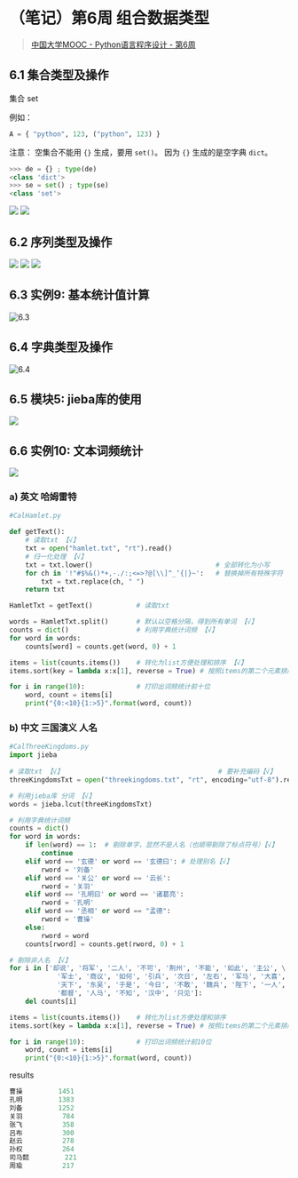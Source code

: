 # （笔记）第6周 组合数据类型

> [中国大学MOOC - Python语言程序设计 - 第6周](https://www.icourse163.org/learn/BIT-268001?tid=1460270441#/learn/content?type=detail&id=1236349094)

## 6.1 集合类型及操作

集合 set

例如：
```python
A = { "python", 123, ("python", 123) }
```

注意：
空集合不能用 `{}` 生成，要用 `set()`。
因为 `{}` 生成的是空字典 `dict`。
```python
>>> de = {} ; type(de)
<class 'dict'>
>>> se = set() ; type(se)
<class 'set'>
```

![](https://p1-juejin.byteimg.com/tos-cn-i-k3u1fbpfcp/66aba05bf2724b12b6bb4991c55471c3~tplv-k3u1fbpfcp-zoom-1.image)
![](https://p3-juejin.byteimg.com/tos-cn-i-k3u1fbpfcp/2ae4b582274f4b5bb5ceda17d2e989f6~tplv-k3u1fbpfcp-zoom-1.image)


## 6.2 序列类型及操作

![](https://p9-juejin.byteimg.com/tos-cn-i-k3u1fbpfcp/083a0bff1b89437ebc8c7ed710ebd5e8~tplv-k3u1fbpfcp-zoom-1.image)
![](https://p6-juejin.byteimg.com/tos-cn-i-k3u1fbpfcp/ffb0d325af6f45198da550c0c6df2d53~tplv-k3u1fbpfcp-zoom-1.image)
![](https://p3-juejin.byteimg.com/tos-cn-i-k3u1fbpfcp/ac53b773b11244ae842e4745d5d4777e~tplv-k3u1fbpfcp-zoom-1.image)

## 6.3 实例9: 基本统计值计算

![6.3](https://p1-juejin.byteimg.com/tos-cn-i-k3u1fbpfcp/09f94a1ab60b4929912b70b73142d746~tplv-k3u1fbpfcp-zoom-1.image)

## 6.4 字典类型及操作

![6.4](https://p9-juejin.byteimg.com/tos-cn-i-k3u1fbpfcp/a55f91b0ac17481d8ae9fd4ded696b32~tplv-k3u1fbpfcp-zoom-1.image)

## 6.5 模块5: jieba库的使用

![](https://p6-juejin.byteimg.com/tos-cn-i-k3u1fbpfcp/a682c149de5449a3892466534865748b~tplv-k3u1fbpfcp-zoom-1.image)

## 6.6 实例10: 文本词频统计
![](https://p3-juejin.byteimg.com/tos-cn-i-k3u1fbpfcp/095407cca5b0455a8311d96c586e705c~tplv-k3u1fbpfcp-zoom-1.image)

### a) 英文 哈姆雷特
```python
#CalHamlet.py

def getText():
    # 读取txt 【√】
    txt = open("hamlet.txt", "rt").read()
    # 归一化处理 【√】
    txt = txt.lower()                               # 全部转化为小写
    for ch in '!"#$%&()*+,-./:;<=>?@[\\]^_‘{|}~':   # 替换掉所有特殊字符
        txt = txt.replace(ch, " ")
    return txt

HamletTxt = getText()           # 读取txt

words = HamletTxt.split()       # 默认以空格分隔，得到所有单词 【√】
counts = dict()                 # 利用字典统计词频 【√】
for word in words:              
    counts[word] = counts.get(word, 0) + 1

items = list(counts.items())    # 转化为list方便处理和排序 【√】
items.sort(key = lambda x:x[1], reverse = True) # 按照items的第二个元素排序，逆序 【√】

for i in range(10):             # 打印出词频统计前十位
    word, count = items[i]
    print("{0:<10}{1:>5}".format(word, count))
```
### b) 中文 三国演义 人名
```python
#CalThreeKingdoms.py
import jieba
           
# 读取txt 【√】                                       # 要补充编码【√】
threeKingdomsTxt = open("threekingdoms.txt", "rt", encoding="utf-8").read()

# 利用jieba库 分词 【√】
words = jieba.lcut(threeKingdomsTxt)   

# 利用字典统计词频
counts = dict()                 
for word in words:
    if len(word) == 1:  # 剔除单字，显然不是人名（也顺带剔除了标点符号）【√】
        continue
    elif word == '玄德' or word == '玄德曰': # 处理别名【√】
        rword = '刘备'
    elif word == '关公' or word == '云长':
        rword = '关羽'
    elif word == '孔明曰' or word == '诸葛亮':
        rword = '孔明'
    elif word == '丞相' or word == "孟德":
        rword = '曹操'
    else:
        rword = word
    counts[rword] = counts.get(rword, 0) + 1

# 剔除非人名 【√】
for i in ['却说', '将军', '二人', '不可', '荆州', '不能', '如此', '主公', \
            '军士', '商议', '如何', '引兵', '次日', '左右', '军马', '大喜', \
            '天下', '东吴', '于是', '今日', '不敢', '魏兵', '陛下', '一人', \
            '都督', '人马', '不知', '汉中', '只见']:
    del counts[i]

items = list(counts.items())    # 转化为list方便处理和排序
items.sort(key = lambda x:x[1], reverse = True) # 按照items的第二个元素排序，逆序

for i in range(10):             # 打印出词频统计前10位
    word, count = items[i]
    print("{0:<10}{1:>5}".format(word, count))
```
results
```python
曹操         1451
孔明         1383
刘备         1252
关羽          784
张飞          358
吕布          300
赵云          278
孙权          264
司马懿         221
周瑜          217
```